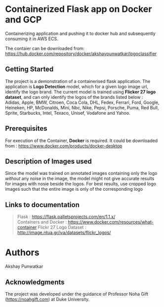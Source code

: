 # Containerized Flask app on Docker and GCP 

Containerizing application and pushing it to docker hub and subsequently consuming it in AWS ECS. 

The contaier can be downloaded from: https://hub.docker.com/repository/docker/akshaypunwatkar/logoclassifier

## Getting Started

The project is a demonstration of a containerised flask application. The application is **Logo Detection** model, which for a given logo image url, identify the logo brand. The current model is trained using **Flicker 27 logo dataset**, and can only identify the logos of the brands listed below :     
Adidas, Apple, BMW, Citroen, Coca Cola, DHL, Fedex, Ferrari, Ford, Google, Heineken, HP, McDonalds, Mini, Nbc, Nike, Pepsi, Porsche, Puma, Red Bull, Sprite, Starbucks, Intel, Texaco, Unisef, Vodafone and Yahoo.

## Prerequisites

For execution of the Container, **Docker** is required. 
It could be downloaded from : https://www.docker.com/products/docker-desktop

## Description of Images used

Since the model was trained on annotated images containing only the logo *without* any noise in the image, the model might not give accurate results for images with nosie beside the logos. For best results, use cropped logo images such that the entire image is only of the corresponding logo

## Links to documentation

> Flask :  https://flask.palletsprojects.com/en/1.1.x/    
> Containers and Docker : https://www.docker.com/resources/what-container
> Flickr 27 Logo Dataset : http://image.ntua.gr/iva/datasets/flickr_logos/

# Authors

Akshay Punwatkar

## Acknowledgments

The project was developed under the guidance of Professor Noha Gift (https://noahgift.com) at Duke University. 
